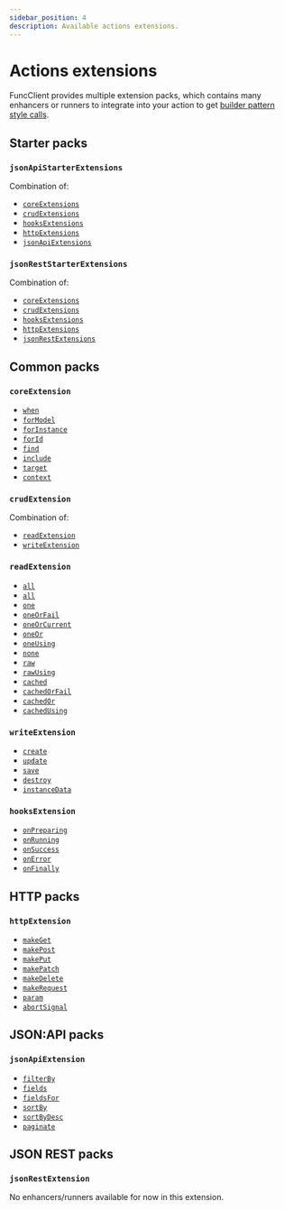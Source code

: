 ```yaml
---
sidebar_position: 4
description: Available actions extensions.
---
```


# Actions extensions

FuncClient provides multiple extension packs, which contains many enhancers or
runners to integrate into your action to get
[builder pattern style calls](/docs/actions#extensions).

## Starter packs

### `jsonApiStarterExtensions`

Combination of:

-   [`coreExtensions`](#coreextensions)
-   [`crudExtensions`](#crudextensions)
-   [`hooksExtensions`](#hooksextensions)
-   [`httpExtensions`](#httpextensions)
-   [`jsonApiExtensions`](#jsonapiextensions)

### `jsonRestStarterExtensions`

Combination of:

-   [`coreExtensions`](#coreextensions)
-   [`crudExtensions`](#crudextensions)
-   [`hooksExtensions`](#hooksextensions)
-   [`httpExtensions`](#httpextensions)
-   [`jsonRestExtensions`](#jsonrestextensions)

## Common packs

### `coreExtension`

-   [`when`](/docs/api/actions-enhancers#when)
-   [`forModel`](/docs/api/actions-enhancers#formodel)
-   [`forInstance`](/docs/api/actions-enhancers#forinstance)
-   [`forId`](/docs/api/actions-enhancers#forid)
-   [`find`](/docs/api/actions-enhancers#find)
-   [`include`](/docs/api/actions-enhancers#include)
-   [`target`](/docs/api/actions-enhancers#target)
-   [`context`](/docs/api/actions-enhancers#context)

### `crudExtension`

Combination of:

-   [`readExtension`](#readextension)
-   [`writeExtension`](#writeextension)

### `readExtension`

-   [`all`](/docs/api/actions-runners#all)
-   [`all`](/docs/api/actions-runners#allusing)
-   [`one`](/docs/api/actions-runners#one)
-   [`oneOrFail`](/docs/api/actions-runners#oneorfail)
-   [`oneOrCurrent`](/docs/api/actions-runners#oneorcurrent)
-   [`oneOr`](/docs/api/actions-runners#oneor)
-   [`oneUsing`](/docs/api/actions-runners#oneusing)
-   [`none`](/docs/api/actions-runners#none)
-   [`raw`](/docs/api/actions-runners#raw)
-   [`rawUsing`](/docs/api/actions-runners#rawusing)
-   [`cached`](/docs/api/actions-runners#cached)
-   [`cachedOrFail`](/docs/api/actions-runners#cachedorfail)
-   [`cachedOr`](/docs/api/actions-runners#cachedor)
-   [`cachedUsing`](/docs/api/actions-runners#cachedusing)

### `writeExtension`

-   [`create`](/docs/api/actions-enhancers#create)
-   [`update`](/docs/api/actions-enhancers#update)
-   [`save`](/docs/api/actions-enhancers#save)
-   [`destroy`](/docs/api/actions-enhancers#destroy)
-   [`instanceData`](/docs/api/actions-enhancers#instancedata)

### `hooksExtension`

-   [`onPreparing`](/docs/api/actions-enhancers#onpreparing)
-   [`onRunning`](/docs/api/actions-enhancers#onrunning)
-   [`onSuccess`](/docs/api/actions-enhancers#onsuccess)
-   [`onError`](/docs/api/actions-enhancers#onerror)
-   [`onFinally`](/docs/api/actions-enhancers#onfinally)

## HTTP packs

### `httpExtension`

-   [`makeGet`](/docs/api/actions-enhancers#makeget)
-   [`makePost`](/docs/api/actions-enhancers#makepost)
-   [`makePut`](/docs/api/actions-enhancers#makeput)
-   [`makePatch`](/docs/api/actions-enhancers#makepatch)
-   [`makeDelete`](/docs/api/actions-enhancers#makedelete)
-   [`makeRequest`](/docs/api/actions-enhancers#makerequest)
-   [`param`](/docs/api/actions-enhancers#param)
-   [`abortSignal`](/docs/api/actions-enhancers#abortsignal)

## JSON:API packs

### `jsonApiExtension`

-   [`filterBy`](/docs/api/actions-enhancers#filterby)
-   [`fields`](/docs/api/actions-enhancers#fields)
-   [`fieldsFor`](/docs/api/actions-enhancers#fieldsfor)
-   [`sortBy`](/docs/api/actions-enhancers#sortby)
-   [`sortByDesc`](/docs/api/actions-enhancers#sortbydesc)
-   [`paginate`](/docs/api/actions-enhancers#paginate)

## JSON REST packs

### `jsonRestExtension`

No enhancers/runners available for now in this extension.
